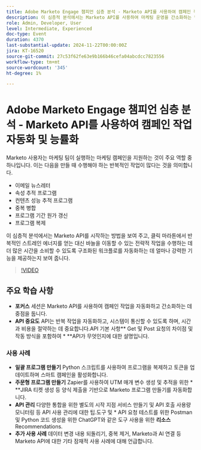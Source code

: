 ```yaml
---
title: Adobe Marketo Engage 챔피언 심층 분석 - Marketo API를 사용하여 캠페인 작업 자동화 및 능률화
description: 이 심층적 분석에서는 Marketo API를 사용하여 마케팅 운영을 간소화하는 방법을 알아봅니다. 여기에서는 이메일 뉴스레터 만들기, 프로그램 추적, 중복 항목 병합, 프로그램 비용 업데이트, 프로그램 복제와 같은 반복적인 작업을 자동화하여 전략적 이니셔티브에 집중할 수 있는 방법을 보여 줍니다.
role: Admin, Developer, User
level: Intermediate, Experienced
doc-type: Event
duration: 4370
last-substantial-update: 2024-11-22T00:00:00Z
jira: KT-16520
source-git-commit: 27c53f62fe63e9b166b46cefa04abcdcc7823556
workflow-type: tm+mt
source-wordcount: '345'
ht-degree: 1%

---
```



# Adobe Marketo Engage 챔피언 심층 분석 - Marketo API를 사용하여 캠페인 작업 자동화 및 능률화

Marketo 사용자는 마케팅 팀이 실행하는 마케팅 캠페인을 지원하는 것이 주요 역할 중 하나입니다. 이는 다음을 만들 때 수행해야 하는 반복적인 작업이 많다는 것을 의미합니다.

* 이메일 뉴스레터
* 속성 추적 프로그램
* 컨텐츠 성능 추적 프로그램
* 중복 병합
* 프로그램 기간 원가 갱신
* 프로그램 복제

이 심층적 분석에서는 Marketo API를 시작하는 방법을 보여 주고, 클릭 마라톤에서 반복적인 스트레인 에너지를 얻는 대신 바늘을 이동할 수 있는 전략적 작업을 수행하는 데 더 많은 시간을 소비할 수 있도록 구조화된 워크플로를 자동화하는 데 얼마나 강력한 기능을 제공하는지 보여 줍니다.

>[!VIDEO](https://video.tv.adobe.com/v/3440396/?learn=on&enablevpops)

## 주요 학습 사항

* **포커스** 세션은 Marketo API를 사용하여 캠페인 작업을 자동화하고 간소화하는 데 중점을 둡니다.
* **API 중요도** API는 반복 작업을 자동화하고, 시스템이 통신할 수 있도록 하며, 시간과 비용을 절약하는 데 중요합니다.API 기본 사항** Get 및 Post 요청의 차이점 및 작동 방식을 포함하여 * **API가 무엇인지에 대한 설명입니다.

### 사용 사례

* **일괄 프로그램 만들기** Python 스크립트를 사용하여 프로그램을 복제하고 토큰을 업데이트하며 스마트 캠페인을 활성화합니다. &#x200B;
* **주문형 프로그램 만들기** Zapier를 사용하여 UTM 매개 변수 생성 및 추적을 위한 * **JIRA 티켓 생성 등 양식 제출을 기반으로 Marketo 프로그램 만들기를 자동화합니다.
* **API 관리** 다양한 통합을 위한 별도의 시작 지점 서비스 만들기 및 API 호출 사용량 모니터링 등 API 사용 관리에 대한 팁.도구 및 * API 요청 테스트를 위한 Postman 및 Python 코드 생성을 위한 ChatGPT와 같은 도구 사용을 위한 **리소스** Recommendations.
* **추가 사용 사례** 데이터 변경 내용 되돌리기, 중복 제거, Marketo과 AI 연결 등 Marketo API에 대한 기타 잠재적 사용 사례에 대해 언급합니다.